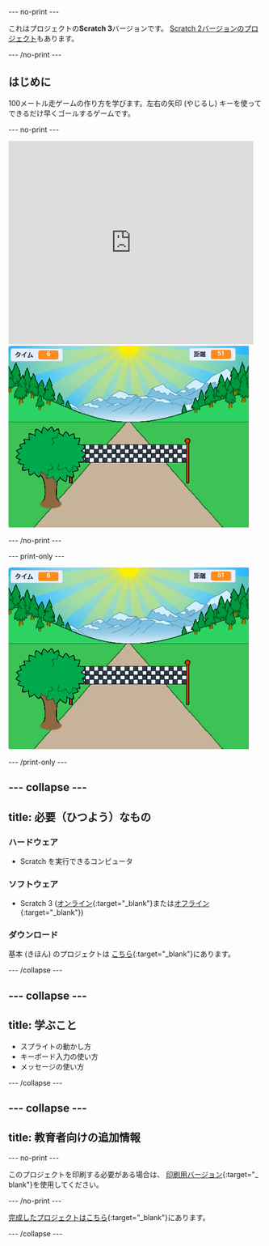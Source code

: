 --- no-print ---

これはプロジェクトの**Scratch 3**バージョンです。 [Scratch 2バージョンのプロジェクト](https://projects.raspberrypi.org/ja-JP/projects/sprint-scratch2)もあります。

--- /no-print ---

## はじめに

100メートル走ゲームの作り方を学びます。左右の矢印 (やじるし) キーを使ってできるだけ早くゴールするゲームです。

--- no-print ---

<div class="scratch-preview">
  <iframe allowtransparency="true" width="485" height="402" src="https://scratch.mit.edu/projects/embed/406796469/?autostart=false" frameborder="0" scrolling="no"></iframe>
  <img src="images/sprint-final.png">
</div>

--- /no-print ---

--- print-only ---

![完成 (かんせい) したプロジェクト](images/sprint-final.png)

--- /print-only ---


--- collapse ---
---
title: 必要（ひつよう）なもの
---

### ハードウェア

+ Scratch を実行できるコンピュータ

### ソフトウェア

+ Scratch 3 ([オンライン](http://rpf.io/scratchon){:target="_blank"}または[オフライン](http://rpf.io/scratchoff){:target="_blank"})

### ダウンロード

基本 (きほん) のプロジェクトは [こちら](http://rpf.io/p/ja-JP/sprint-go){:target="_blank"}にあります。

--- /collapse ---

--- collapse ---
---
title: 学ぶこと
---

- スプライトの動かし方
- キーボード入力の使い方
- メッセージの使い方

--- /collapse ---

--- collapse ---
---
title: 教育者向けの追加情報
---

--- no-print ---

このプロジェクトを印刷する必要がある場合は、 [印刷用バージョン](https://projects.raspberrypi.org/ja-JP/projects/sprint/print){:target="_ blank"}を使用してください。

--- /no-print ---

[完成したプロジェクトはこちら](http://rpf.io/p/ja-JP/sprint-get){:target="_blank"}にあります。

--- /collapse ---


